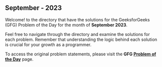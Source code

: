 ## September - 2023

Welcome! to the directory that have the solutions for the GeeksforGeeks (GFG) Problem of the Day for the month of **September 2023**. 

Feel free to navigate through the directory and examine the solutions for each problem. Remember that understanding the logic behind each solution is crucial for your growth as a programmer.

To access the original problem statements, please visit the **GFG [Problem of the Day](https://practice.geeksforgeeks.org/problem-of-the-day)** page.